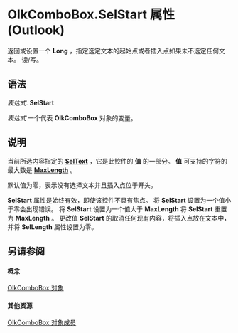 
# OlkComboBox.SelStart 属性 (Outlook)

返回或设置一个 **Long** ，指定选定文本的起始点或者插入点如果未不选定任何文本。 读/写。


## 语法

 _表达式_. **SelStart**

 _表达式_ 一个代表 **OlkComboBox** 对象的变量。


## 说明

当前所选内容指定的 **[SelText](595b3e85-7d30-72bc-c1d4-b45c4492c221.md)** ，它是此控件的 **[值](742dd2a3-d3ef-46f9-4aca-5ebe8af17356.md)** 的一部分。 **值** 可支持的字符的最大数是 **[MaxLength](87248b73-a6c5-0cc1-a711-13922195f406.md)** 。

默认值为零，表示没有选择文本并且插入点位于开头。

 **SelStart** 属性是始终有效，即使该控件不具有焦点。 将 **SelStart** 设置为一个值小于零会出现错误。 将 **SelStart** 设置为一个值大于 **MaxLength** 将 **SelStart** 重置为 **MaxLength** 。 更改值 **SelStart** 的取消任何现有内容，将插入点放在文本中，并将 **SelLength** 属性设置为零。


## 另请参阅


#### 概念


[OlkComboBox 对象](8d5e2f25-2962-af28-2523-b7b82473ea0a.md)
#### 其他资源


[OlkComboBox 对象成员](618de9e2-f5b9-40d9-239e-95aeb9dce092.md)